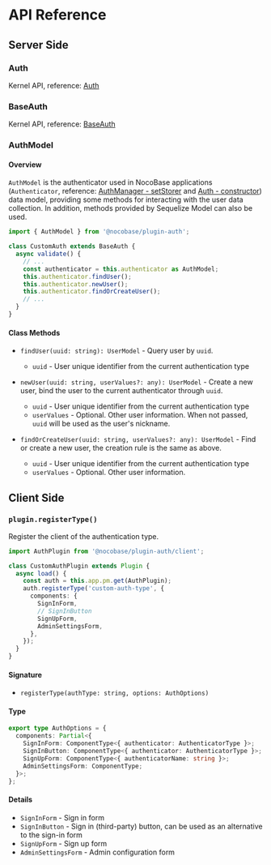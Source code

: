 # API Reference

## Server Side

### Auth

Kernel API, reference: [Auth](../../../api/auth/auth.md)

### BaseAuth

Kernel API, reference: [BaseAuth](../../../api/auth/base-auth.md)

### AuthModel

#### Overview

`AuthModel` is the authenticator used in NocoBase applications (`Authenticator`, reference: [AuthManager - setStorer](../../../api/auth/auth-manager.md#setstorer) and [Auth - constructor](../../../api/auth/auth.md#constructor)) data model, providing some methods for interacting with the user data collection. In addition, methods provided by Sequelize Model can also be used.

```ts
import { AuthModel } from '@nocobase/plugin-auth';

class CustomAuth extends BaseAuth {
  async validate() {
    // ...
    const authenticator = this.authenticator as AuthModel;
    this.authenticator.findUser();
    this.authenticator.newUser();
    this.authenticator.findOrCreateUser();
    // ...
  }
}
```

#### Class Methods

- `findUser(uuid: string): UserModel` - Query user by `uuid`.

  - `uuid` - User unique identifier from the current authentication type

- `newUser(uuid: string, userValues?: any): UserModel` - Create a new user, bind the user to the current authenticator through `uuid`.

  - `uuid` - User unique identifier from the current authentication type
  - `userValues` - Optional. Other user information. When not passed, `uuid` will be used as the user's nickname.

- `findOrCreateUser(uuid: string, userValues?: any): UserModel` - Find or create a new user, the creation rule is the same as above.
  - `uuid` - User unique identifier from the current authentication type
  - `userValues` - Optional. Other user information.

## Client Side

### `plugin.registerType()`

Register the client of the authentication type.

```ts
import AuthPlugin from '@nocobase/plugin-auth/client';

class CustomAuthPlugin extends Plugin {
  async load() {
    const auth = this.app.pm.get(AuthPlugin);
    auth.registerType('custom-auth-type', {
      components: {
        SignInForm,
        // SignInButton
        SignUpForm,
        AdminSettingsForm,
      },
    });
  }
}
```

#### Signature

- `registerType(authType: string, options: AuthOptions)`

#### Type

```ts
export type AuthOptions = {
  components: Partial<{
    SignInForm: ComponentType<{ authenticator: AuthenticatorType }>;
    SignInButton: ComponentType<{ authenticator: AuthenticatorType }>;
    SignUpForm: ComponentType<{ authenticatorName: string }>;
    AdminSettingsForm: ComponentType;
  }>;
};
```

#### Details

- `SignInForm` - Sign in form
- `SignInButton` - Sign in (third-party) button, can be used as an alternative to the sign-in form
- `SignUpForm` - Sign up form
- `AdminSettingsForm` - Admin configuration form